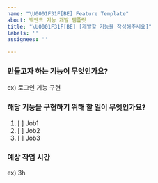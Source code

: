 ```yaml
---
name: "\U0001F31F[BE] Feature Template"
about: 백엔드 기능 개발 템플릿
title: "\U0001F31F[BE] [개발할 기능을 작성해주세요]"
labels: ''
assignees: ''

---
```


### 만들고자 하는 기능이 무엇인가요?
ex) 로그인 기능 구현

### 해당 기능을 구현하기 위해 할 일이 무엇인가요?
1. [ ] Job1
2. [ ] Job2
3. [ ] Job3

### 예상 작업 시간
ex) 3h
